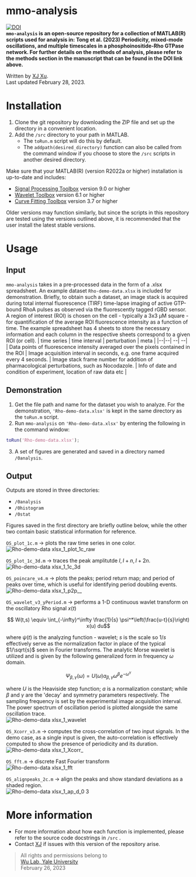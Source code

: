# mmo-analysis

[![DOI](https://zenodo.org/badge/doi/Tong2023paperlink.svg)](http://dx.doi.org/) <br/>
**`mmo-analysis` is an open-source repository for a collection of MATLAB(R) scripts used for analysis in: Tong et al. (2023) Periodicity, mixed-mode oscillations, and multiple timescales in a phosphoinositide-Rho GTPase network. For further details on the methods of analysis, please refer to the methods section in the manuscript that can be found in the DOI link above.** <br/>

Written by [XJ Xu](https://github.com/xj-xu).<br/>
Last updated February 28, 2023.

Installation
============

1. Clone the git repository by downloading the ZIP file and set up the directory in a convenient location.
2. Add the `/src` directory to your path in MATLAB.
    - The `toRun.m` script will do this by default.
    - The `addpath(desired_directory)` function can also be called from the command window if you choose to store the `/src`  scripts in another desired directory.

Make sure that your MATLAB(R) (version R2022a or higher) installation is up-to-date and includes:

* [Signal Processing Toolbox](https://www.mathworks.com/products/signal.html) version 9.0 or higher
* [Wavelet Toolbox](https://www.mathworks.com/products/wavelet.html) version 6.1 or higher
* [Curve Fitting Toolbox](https://www.mathworks.com/products/curvefitting.html) version 3.7 or higher

Older versions may function similarly, but since the scripts in this repository are tested using the versions outlined above, it is recommended that the user install the latest stable versions.

Usage
=====
Input
------
`mmo-analysis` takes in a pre-processed data in the form of a .xlsx spreadsheet. An example dataset `Rho-demo-data.xlsx` is included for demonstration. Briefly, to obtain such a dataset, an image stack is acquired during total internal fluorescence (TIRF) time-lapse imaging of active GTP-bound RhoA pulses as observed via the fluorescently tagged rGBD sensor. A region of interest (ROI) is chosen on the cell - typically a 3x3 &mu;M square - for quantification of the average ROI fluorescence intensity as a function of time. The example spreadsheet has 4 sheets to store the necessary information and each column in the respective sheets correspond to a given ROI (or cell).
| time series | time interval | perturbation | meta |
|--|--| --| --|
| Data points of fluorescence intensity averaged over the pixels contained in the ROI | Image acquisition interval in seconds, e.g. one frame acquired every 4 seconds. | Image stack frame number for addition of pharmacological perturbations, such as Nocodazole. |  Info of date and condition of experiment, location of raw data etc  |

Demonstration
------
  1. Get the file path and name for the dataset you wish to analyze. For the demonstration, `'Rho-demo-data.xlsx'` is kept in the same directory as the `toRun.m` script.
  2. Run `mmo-analysis` on `'Rho-demo-data.xlsx'` by entering the following in the command window:
```matlab
toRun('Rho-demo-data.xlsx');
```
 3. A set of figures are generated and saved in a directory named `/0analysis`. 

Output
------
Outputs are stored in three directories: 
- `/0analysis`
- `/0histogram`
- `/0stat`

Figures saved in the first directory are briefly outline below, while the other two contain basic statistical information for reference. <br/>

`OS_plot_1c.m` &rarr; plots the raw time series in one color. <br/>
![Rho-demo-data xlsx_1_plot_1c_raw](https://user-images.githubusercontent.com/33842377/221711043-b4c2473d-0141-4f4c-9a9f-0e297de8d258.png)

`OS_plot_1c_3d.m` &rarr; traces the peak amplitutde $I, I+n, I+2n$. <br/>
![Rho-demo-data xlsx_1_1c_3d](https://user-images.githubusercontent.com/33842377/221984463-7c972a18-40a1-4081-91cf-f1d7cbf4d496.png)

`OS_poincare_v4.m` &rarr; plots the peaks; period return map; and period of peaks over time, which is useful for identifying period doubling events. <br/>
![Rho-demo-data xlsx_1_p2p__](https://user-images.githubusercontent.com/33842377/221711369-da72219b-0f61-4ba8-b19f-aaf07ff8330b.png)

`OS_wavelet_v3_yPeriod.m` &rarr; performs a 1-D continuous wavlet transform on the oscillatory Rho signal $x(t)$ <br/>

$$ W(t,s) \equiv \int_{-\infty}^\infty \frac{1}{s} \psi^*\left(\frac{u-t}{s}\right) x(u) du$$

where $\psi(t)$ is the analyzing function - wavelet; $s$ is the scale so $1/s$ effectively serve as the normalization factor in place of the typical $1/\sqrt{s}$ seen in Fourier transforms. The analytic Morse wavelet is utilized and is given by the following generalized form in frequency $\omega$ domain. <br/>

$$ \Psi_{\beta,\gamma}(\omega) = U(\omega) a_{\beta,\gamma} \omega^\beta e^{-\omega^\gamma} $$

where $U$ is the Heaviside step function; $a$ is a normalization constant; while $\beta$ and $\gamma$ are the 'decay' and symmetry parameters respectively. The sampling frequency is set by the experimental image acquisition interval. The power spectrum of oscillation period is plotted alongside the same oscillation trace. <br/>
![Rho-demo-data xlsx_1_wavelet](https://user-images.githubusercontent.com/33842377/221984199-98a97417-a08f-4d71-aba6-a60478e30f03.png)

`OS_Xcorr_v3.m` &rarr; computes the cross-correlation of two input signals. In the demo case, as a single input is given, the auto-correlation is effectively computed to show the presence of periodicity and its duration. <br/>
![Rho-demo-data xlsx_1_Xcorr_](https://user-images.githubusercontent.com/33842377/222005955-05a211a5-f672-4643-b131-aa3f05222176.png)

`OS_fft.m` &rarr; discrete Fast Fourier transform <br/>
![Rho-demo-data xlsx_1_fft](https://user-images.githubusercontent.com/33842377/222254493-d0df7513-fb81-4035-9af7-d7e5377506a5.png)

`OS_alignpeaks_2c.m` &rarr; align the peaks and show standard deviations as a shaded region. <br/>
![Rho-demo-data xlsx_1_ap_d_0 3](https://user-images.githubusercontent.com/33842377/222254572-fe75c5f9-9d76-491d-b0a2-b351c197cd0d.png)


More information
================
* For more information about how each function is implemented, please refer to the source code docstrings in  `/src` . 
* Contact [XJ](xj.xu@yale.edu) if issues with this version of the repository arise.
> All rights and permissions belong to <br/>
> [Wu Lab, Yale University](https://medicine.yale.edu/lab/wu/) <br/>
> February 26, 2023
